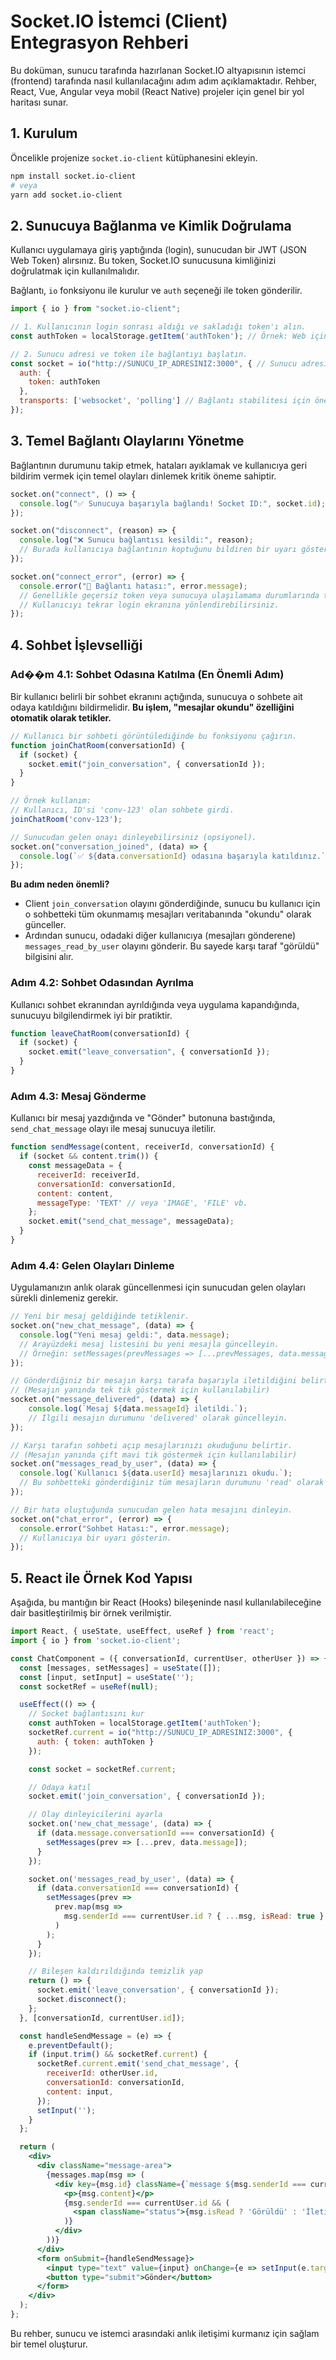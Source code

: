 # Socket.IO İstemci (Client) Entegrasyon Rehberi

Bu doküman, sunucu tarafında hazırlanan Socket.IO altyapısının istemci (frontend) tarafında nasıl kullanılacağını adım adım açıklamaktadır. Rehber, React, Vue, Angular veya mobil (React Native) projeler için genel bir yol haritası sunar.

## 1. Kurulum

Öncelikle projenize `socket.io-client` kütüphanesini ekleyin.

```bash
npm install socket.io-client
# veya
yarn add socket.io-client
```

## 2. Sunucuya Bağlanma ve Kimlik Doğrulama

Kullanıcı uygulamaya giriş yaptığında (login), sunucudan bir JWT (JSON Web Token) alırsınız. Bu token, Socket.IO sunucusuna kimliğinizi doğrulatmak için kullanılmalıdır.

Bağlantı, `io` fonksiyonu ile kurulur ve `auth` seçeneği ile token gönderilir.

```javascript
import { io } from "socket.io-client";

// 1. Kullanıcının login sonrası aldığı ve sakladığı token'ı alın.
const authToken = localStorage.getItem('authToken'); // Örnek: Web için

// 2. Sunucu adresi ve token ile bağlantıyı başlatın.
const socket = io("http://SUNUCU_IP_ADRESINIZ:3000", { // Sunucu adresini buraya yazın
  auth: {
    token: authToken
  },
  transports: ['websocket', 'polling'] // Bağlantı stabilitesi için önerilir
});
```

## 3. Temel Bağlantı Olaylarını Yönetme

Bağlantının durumunu takip etmek, hataları ayıklamak ve kullanıcıya geri bildirim vermek için temel olayları dinlemek kritik öneme sahiptir.

```javascript
socket.on("connect", () => {
  console.log("✅ Sunucuya başarıyla bağlandı! Socket ID:", socket.id);
});

socket.on("disconnect", (reason) => {
  console.log("❌ Sunucu bağlantısı kesildi:", reason);
  // Burada kullanıcıya bağlantının koptuğunu bildiren bir uyarı gösterebilirsiniz.
});

socket.on("connect_error", (error) => {
  console.error("🔌 Bağlantı hatası:", error.message);
  // Genellikle geçersiz token veya sunucuya ulaşılamama durumlarında tetiklenir.
  // Kullanıcıyı tekrar login ekranına yönlendirebilirsiniz.
});
```

## 4. Sohbet İşlevselliği

### Ad��m 4.1: Sohbet Odasına Katılma (En Önemli Adım)

Bir kullanıcı belirli bir sohbet ekranını açtığında, sunucuya o sohbete ait odaya katıldığını bildirmelidir. **Bu işlem, "mesajlar okundu" özelliğini otomatik olarak tetikler.**

```javascript
// Kullanıcı bir sohbeti görüntülediğinde bu fonksiyonu çağırın.
function joinChatRoom(conversationId) {
  if (socket) {
    socket.emit("join_conversation", { conversationId });
  }
}

// Örnek kullanım:
// Kullanıcı, ID'si 'conv-123' olan sohbete girdi.
joinChatRoom('conv-123');

// Sunucudan gelen onayı dinleyebilirsiniz (opsiyonel).
socket.on("conversation_joined", (data) => {
  console.log(`✅ ${data.conversationId} odasına başarıyla katıldınız.`);
});
```

**Bu adım neden önemli?**
- Client `join_conversation` olayını gönderdiğinde, sunucu bu kullanıcı için o sohbetteki tüm okunmamış mesajları veritabanında "okundu" olarak günceller.
- Ardından sunucu, odadaki diğer kullanıcıya (mesajları gönderene) `messages_read_by_user` olayını gönderir. Bu sayede karşı taraf "görüldü" bilgisini alır.

### Adım 4.2: Sohbet Odasından Ayrılma

Kullanıcı sohbet ekranından ayrıldığında veya uygulama kapandığında, sunucuyu bilgilendirmek iyi bir pratiktir.

```javascript
function leaveChatRoom(conversationId) {
  if (socket) {
    socket.emit("leave_conversation", { conversationId });
  }
}
```

### Adım 4.3: Mesaj Gönderme

Kullanıcı bir mesaj yazdığında ve "Gönder" butonuna bastığında, `send_chat_message` olayı ile mesaj sunucuya iletilir.

```javascript
function sendMessage(content, receiverId, conversationId) {
  if (socket && content.trim()) {
    const messageData = {
      receiverId: receiverId,
      conversationId: conversationId,
      content: content,
      messageType: 'TEXT' // veya 'IMAGE', 'FILE' vb.
    };
    socket.emit("send_chat_message", messageData);
  }
}
```

### Adım 4.4: Gelen Olayları Dinleme

Uygulamanızın anlık olarak güncellenmesi için sunucudan gelen olayları sürekli dinlemeniz gerekir.

```javascript
// Yeni bir mesaj geldiğinde tetiklenir.
socket.on("new_chat_message", (data) => {
  console.log("Yeni mesaj geldi:", data.message);
  // Arayüzdeki mesaj listesini bu yeni mesajla güncelleyin.
  // Örneğin: setMessages(prevMessages => [...prevMessages, data.message]);
});

// Gönderdiğiniz bir mesajın karşı tarafa başarıyla iletildiğini belirtir.
// (Mesajın yanında tek tik göstermek için kullanılabilir)
socket.on("message_delivered", (data) => {
    console.log(`Mesaj ${data.messageId} iletildi.`);
    // İlgili mesajın durumunu 'delivered' olarak güncelleyin.
});

// Karşı tarafın sohbeti açıp mesajlarınızı okuduğunu belirtir.
// (Mesajın yanında çift mavi tik göstermek için kullanılabilir)
socket.on("messages_read_by_user", (data) => {
  console.log(`Kullanıcı ${data.userId} mesajlarınızı okudu.`);
  // Bu sohbetteki gönderdiğiniz tüm mesajların durumunu 'read' olarak güncelleyin.
});

// Bir hata oluştuğunda sunucudan gelen hata mesajını dinleyin.
socket.on("chat_error", (error) => {
  console.error("Sohbet Hatası:", error.message);
  // Kullanıcıya bir uyarı gösterin.
});
```

## 5. React ile Örnek Kod Yapısı

Aşağıda, bu mantığın bir React (Hooks) bileşeninde nasıl kullanılabileceğine dair basitleştirilmiş bir örnek verilmiştir.

```jsx
import React, { useState, useEffect, useRef } from 'react';
import { io } from 'socket.io-client';

const ChatComponent = ({ conversationId, currentUser, otherUser }) => {
  const [messages, setMessages] = useState([]);
  const [input, setInput] = useState('');
  const socketRef = useRef(null);

  useEffect(() => {
    // Socket bağlantısını kur
    const authToken = localStorage.getItem('authToken');
    socketRef.current = io("http://SUNUCU_IP_ADRESINIZ:3000", {
      auth: { token: authToken }
    });

    const socket = socketRef.current;

    // Odaya katıl
    socket.emit('join_conversation', { conversationId });

    // Olay dinleyicilerini ayarla
    socket.on('new_chat_message', (data) => {
      if (data.message.conversationId === conversationId) {
        setMessages(prev => [...prev, data.message]);
      }
    });

    socket.on('messages_read_by_user', (data) => {
      if (data.conversationId === conversationId) {
        setMessages(prev => 
          prev.map(msg => 
            msg.senderId === currentUser.id ? { ...msg, isRead: true } : msg
          )
        );
      }
    });

    // Bileşen kaldırıldığında temizlik yap
    return () => {
      socket.emit('leave_conversation', { conversationId });
      socket.disconnect();
    };
  }, [conversationId, currentUser.id]);

  const handleSendMessage = (e) => {
    e.preventDefault();
    if (input.trim() && socketRef.current) {
      socketRef.current.emit('send_chat_message', {
        receiverId: otherUser.id,
        conversationId: conversationId,
        content: input,
      });
      setInput('');
    }
  };

  return (
    <div>
      <div className="message-area">
        {messages.map(msg => (
          <div key={msg.id} className={`message ${msg.senderId === currentUser.id ? 'sent' : 'received'}`}>
            <p>{msg.content}</p>
            {msg.senderId === currentUser.id && (
              <span className="status">{msg.isRead ? 'Görüldü' : 'İletildi'}</span>
            )}
          </div>
        ))}
      </div>
      <form onSubmit={handleSendMessage}>
        <input type="text" value={input} onChange={e => setInput(e.target.value)} />
        <button type="submit">Gönder</button>
      </form>
    </div>
  );
};
```
Bu rehber, sunucu ve istemci arasındaki anlık iletişimi kurmanız için sağlam bir temel oluşturur.

